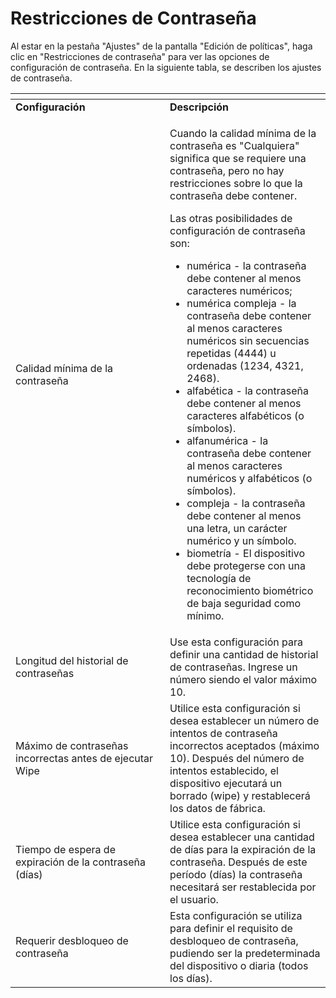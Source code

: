 # Restricciones de Contraseña

Al estar en la pestaña "Ajustes" de la pantalla "Edición de políticas", haga clic en "Restricciones de contraseña" para ver las opciones de configuración de contraseña. En la siguiente tabla, se describen los ajustes de contraseña.

<table data-header-hidden><thead><tr><th width="231"></th><th></th></tr></thead><tbody><tr><td><strong>Configuración</strong></td><td><strong>Descripción</strong></td></tr><tr><td>Calidad mínima de la contraseña</td><td><p>Cuando la calidad mínima de la contraseña es "Cualquiera" significa que se requiere una contraseña, pero no hay restricciones sobre lo que la contraseña debe contener.</p><p>Las otras posibilidades de configuración de contraseña son:</p><ul><li>numérica - la contraseña debe contener al menos caracteres numéricos;</li><li>numérica compleja - la contraseña debe contener al menos caracteres numéricos sin secuencias repetidas (4444) u ordenadas (1234, 4321, 2468).</li><li>alfabética - la contraseña debe contener al menos caracteres alfabéticos (o símbolos).</li><li>alfanumérica - la contraseña debe contener al menos caracteres numéricos y alfabéticos (o símbolos).</li><li>compleja - la contraseña debe contener al menos una letra, un carácter numérico y un símbolo.</li><li>biometría - El dispositivo debe protegerse con una tecnología de reconocimiento biométrico de baja seguridad como mínimo.</li></ul></td></tr><tr><td>Longitud del historial de contraseñas</td><td>Use esta configuración para definir una cantidad de historial de contraseñas. Ingrese un número siendo el valor máximo 10.</td></tr><tr><td>Máximo de contraseñas incorrectas antes de ejecutar Wipe</td><td>Utilice esta configuración si desea establecer un número de intentos de contraseña incorrectos aceptados (máximo 10). Después del número de intentos establecido, el dispositivo ejecutará un borrado (wipe) y restablecerá los datos de fábrica.</td></tr><tr><td>Tiempo de espera de expiración de la contraseña (días)</td><td>Utilice esta configuración si desea establecer una cantidad de días para la expiración de la contraseña. Después de este período (días) la contraseña necesitará ser restablecida por el usuario.</td></tr><tr><td>Requerir desbloqueo de contraseña</td><td>Esta configuración se utiliza para definir el requisito de desbloqueo de contraseña, pudiendo ser la predeterminada del dispositivo o diaria (todos los días).</td></tr></tbody></table>
